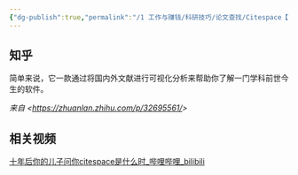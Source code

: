 ```yaml
---
{"dg-publish":true,"permalink":"/1 工作与赚钱/科研技巧/论文查找/Citespace【文献分析】/","title":"Citespace【文献分析】"}
---
```



## 知乎
简单来说，它一款通过将国内外文献进行可视化分析来帮助你了解一门学科前世今生的软件。

*来自 \<<https://zhuanlan.zhihu.com/p/32695561/>\>*
## 相关视频
[十年后你的儿子问你citespace是什么时\_哔哩哔哩\_bilibili](https://www.bilibili.com/video/BV1n14y1y7kr/?buvid=XY630CE669F34078F341989B1EE06E60B0127&is_story_h5=false&mid=g8UDjEqHIS5oCexxb9oAEQ%3D%3D&p=1&plat_id=116&share_from=ugc&share_medium=android&share_plat=android&share_session_id=a94b7b93-4d28-4898-a09c-c728f96ccfb6&share_source=COPY&share_tag=s_i&timestamp=1696005149&unique_k=6iQ4IyB&up_id=478088105&vd_source=20cb3e7c6ad3d64f0eb2d763ff005080)